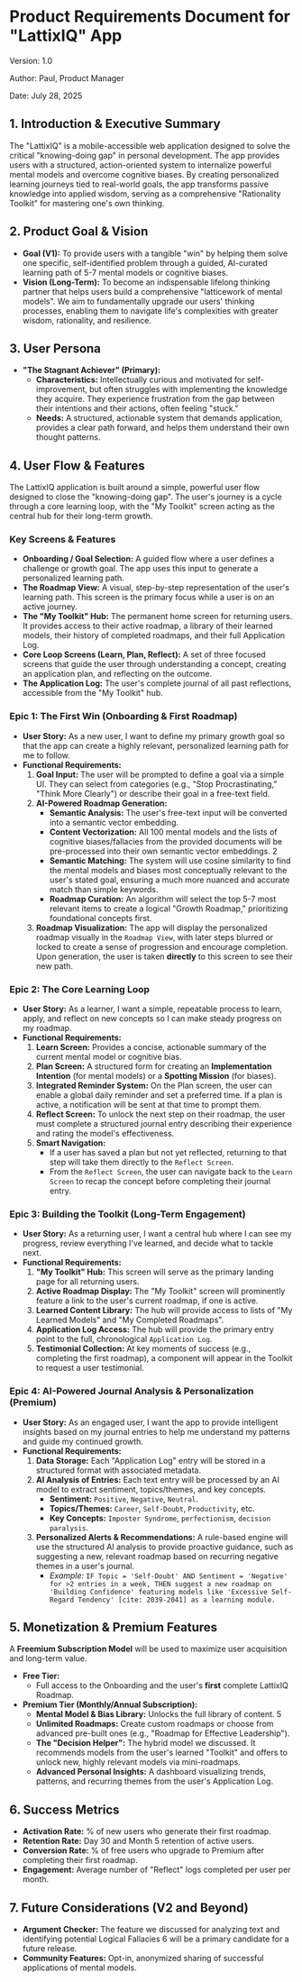 # **Product Requirements Document for "LattixIQ" App**

Version: 1.0

Author: Paul, Product Manager

Date: July 28, 2025

## 1. **Introduction & Executive Summary**

The "LattixIQ" is a mobile-accessible web application designed to solve the critical "knowing-doing gap" in personal development. The app provides users with a structured, action-oriented system to internalize powerful mental models and overcome cognitive biases. By creating personalized learning journeys tied to real-world goals, the app transforms passive knowledge into applied wisdom, serving as a comprehensive "Rationality Toolkit" for mastering one's own thinking.

## 2. **Product Goal & Vision**

- **Goal (V1):** To provide users with a tangible "win" by helping them solve one specific, self-identified problem through a guided, AI-curated learning path of 5-7 mental models or cognitive biases.
- **Vision (Long-Term):** To become an indispensable lifelong thinking partner that helps users build a comprehensive "latticework of mental models". We aim to fundamentally upgrade our users' thinking processes, enabling them to navigate life's complexities with greater wisdom, rationality, and resilience.

## 3. **User Persona**

- **"The Stagnant Achiever" (Primary):**
    - **Characteristics:** Intellectually curious and motivated for self-improvement, but often struggles with implementing the knowledge they acquire. They experience frustration from the gap between their intentions and their actions, often feeling "stuck."
    - **Needs:** A structured, actionable system that demands application, provides a clear path forward, and helps them understand their own thought patterns.

## **4. User Flow & Features**

The LattixIQ application is built around a simple, powerful user flow designed to close the "knowing-doing gap". The user's journey is a cycle through a core learning loop, with the "My Toolkit" screen acting as the central hub for their long-term growth.

### **Key Screens & Features**

- **Onboarding / Goal Selection:** A guided flow where a user defines a challenge or growth goal. The app uses this input to generate a personalized learning path.
- **The Roadmap View:** A visual, step-by-step representation of the user's learning path. This screen is the primary focus while a user is on an active journey.
- **The "My Toolkit" Hub:** The permanent home screen for returning users. It provides access to their active roadmap, a library of their learned models, their history of completed roadmaps, and their full Application Log.
- **Core Loop Screens (Learn, Plan, Reflect):** A set of three focused screens that guide the user through understanding a concept, creating an application plan, and reflecting on the outcome.
- **The Application Log:** The user's complete journal of all past reflections, accessible from the "My Toolkit" hub.

### **Epic 1: The First Win (Onboarding & First Roadmap)**

- **User Story:** As a new user, I want to define my primary growth goal so that the app can create a highly relevant, personalized learning path for me to follow.
- **Functional Requirements:**
    1. **Goal Input:** The user will be prompted to define a goal via a simple UI. They can select from categories (e.g., "Stop Procrastinating," "Think More Clearly") or describe their goal in a free-text field.
    2. **AI-Powered Roadmap Generation:**
        - **Semantic Analysis:** The user's free-text input will be converted into a semantic vector embedding.
        - **Content Vectorization:** All 100 mental models and the lists of cognitive biases/fallacies from the provided documents will be pre-processed into their own semantic vector embeddings. 2
        - **Semantic Matching:** The system will use cosine similarity to find the mental models and biases most conceptually relevant to the user's stated goal, ensuring a much more nuanced and accurate match than simple keywords.
        - **Roadmap Curation:** An algorithm will select the top 5-7 most relevant items to create a logical "Growth Roadmap," prioritizing foundational concepts first.
    3. **Roadmap Visualization:** The app will display the personalized roadmap visually in the `Roadmap View`, with later steps blurred or locked to create a sense of progression and encourage completion. Upon generation, the user is taken **directly** to this screen to see their new path.

### **Epic 2: The Core Learning Loop**

- **User Story:** As a learner, I want a simple, repeatable process to learn, apply, and reflect on new concepts so I can make steady progress on my roadmap.
- **Functional Requirements:**
    1. **Learn Screen:** Provides a concise, actionable summary of the current mental model or cognitive bias.
    2. **Plan Screen:** A structured form for creating an **Implementation Intention** (for mental models) or a **Spotting Mission** (for biases).
    3. **Integrated Reminder System:** On the Plan screen, the user can enable a global daily reminder and set a preferred time. If a plan is active, a notification will be sent at that time to prompt them.
    4. **Reflect Screen:** To unlock the next step on their roadmap, the user must complete a structured journal entry describing their experience and rating the model's effectiveness.
    5. **Smart Navigation:**
        - If a user has saved a plan but not yet reflected, returning to that step will take them directly to the `Reflect Screen`.
        - From the `Reflect Screen`, the user can navigate back to the `Learn Screen` to recap the concept before completing their journal entry.

### **Epic 3: Building the Toolkit (Long-Term Engagement)**

- **User Story:** As a returning user, I want a central hub where I can see my progress, review everything I've learned, and decide what to tackle next.
- **Functional Requirements:**
    1. **"My Toolkit" Hub:** This screen will serve as the primary landing page for all returning users.
    2. **Active Roadmap Display:** The "My Toolkit" screen will prominently feature a link to the user's current roadmap, if one is active.
    3. **Learned Content Library:** The hub will provide access to lists of "My Learned Models" and "My Completed Roadmaps".
    4. **Application Log Access:** The hub will provide the primary entry point to the full, chronological `Application Log`.
    5. **Testimonial Collection:** At key moments of success (e.g., completing the first roadmap), a component will appear in the Toolkit to request a user testimonial.

### **Epic 4: AI-Powered Journal Analysis & Personalization (Premium)**

- **User Story:** As an engaged user, I want the app to provide intelligent insights based on my journal entries to help me understand my patterns and guide my continued growth.
- **Functional Requirements:**
    1. **Data Storage:** Each "Application Log" entry will be stored in a structured format with associated metadata.
    2. **AI Analysis of Entries:** Each text entry will be processed by an AI model to extract sentiment, topics/themes, and key concepts.
        - **Sentiment:** `Positive`, `Negative`, `Neutral`.
        - **Topics/Themes:** `Career`, `Self-Doubt`, `Productivity`, etc.
        - **Key Concepts:** `Imposter Syndrome`, `perfectionism`, `decision paralysis`.
    3. **Personalized Alerts & Recommendations:** A rule-based engine will use the structured AI analysis to provide proactive guidance, such as suggesting a new, relevant roadmap based on recurring negative themes in a user's journal.
        - *Example:* `IF Topic = 'Self-Doubt' AND Sentiment = 'Negative' for >2 entries in a week, THEN suggest a new roadmap on 'Building Confidence' featuring models like 'Excessive Self-Regard Tendency' [cite: 2039-2041] as a learning module.`

## 5. **Monetization & Premium Features**

A **Freemium Subscription Model** will be used to maximize user acquisition and long-term value.

- **Free Tier:**
    - Full access to the Onboarding and the user's **first** complete LattixIQ Roadmap.
- **Premium Tier (Monthly/Annual Subscription):**
    - **Mental Model & Bias Library:** Unlocks the full library of content. 5
    - **Unlimited Roadmaps:** Create custom roadmaps or choose from advanced pre-built ones (e.g., "Roadmap for Effective Leadership").
    - **The "Decision Helper":** The hybrid model we discussed. It recommends models from the user's learned "Toolkit" and offers to unlock new, highly relevant models via mini-roadmaps.
    - **Advanced Personal Insights:** A dashboard visualizing trends, patterns, and recurring themes from the user's Application Log.

## 6. **Success Metrics**

- **Activation Rate:** % of new users who generate their first roadmap.
- **Retention Rate:** Day 30 and Month 5 retention of active users.
- **Conversion Rate:** % of free users who upgrade to Premium after completing their first roadmap.
- **Engagement:** Average number of "Reflect" logs completed per user per month.

## 7. **Future Considerations (V2 and Beyond)**

- **Argument Checker:** The feature we discussed for analyzing text and identifying potential Logical Fallacies 6 will be a primary candidate for a future release.
- **Community Features:** Opt-in, anonymized sharing of successful applications of mental models.